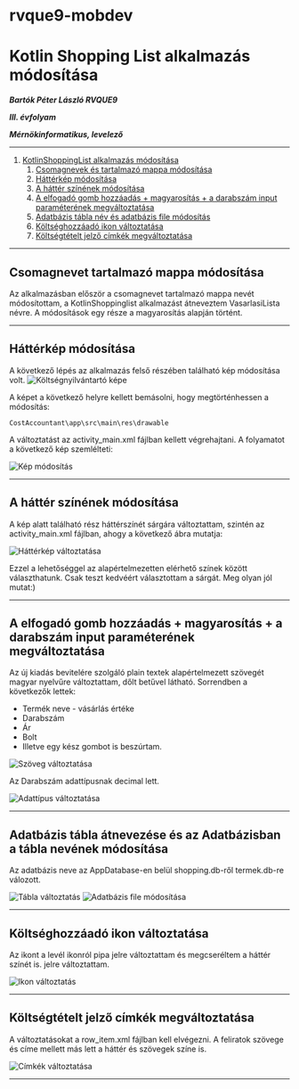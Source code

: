 # rvque9-mobdev

# Kotlin Shopping List alkalmazás módosítása
***Bartók Péter László RVQUE9***

***III. évfolyam*** 

***Mérnökinformatikus, levelező***

---

1. [KotlinShoppingList alkalmazás módosítása](#kotlinshoppinglist-alkalmazás-módosítása)
   1. [Csomagnevek és tartalmazó mappa módosítása](#csomagnevek-és-tartalmazó-mappa-módosítása)
   2. [Háttérkép módosítása](#háttérkép-módosítása)
   3. [A háttér színének módosítása](#a-háttér-színének-módosítása)
   4. [A elfogadó gomb hozzáadás + magyarosítás + a darabszám input paraméterének megváltoztatása ](#Az-elfogadó-gomb-hozzáadás-magyarosítás-a-darabszám-input-paraméterének-megváltoztatása)
   5. [Adatbázis tábla név és adatbázis file módosítás](#adatbázis-tábla-név-és-adatbázis-file-módosítás)
   6. [Költséghozzáadó ikon változtatása](#költséghozzáadó-ikon-változtatása)
   7. [Költségtételt jelző címkék megváltoztatása](#költségtételt-jelző-címkék-megváltoztatása)

---


## Csomagnevet tartalmazó mappa módosítása

Az alkalmazásban először a csomagnevet tartalmazó mappa nevét módosítottam, a KotlinShoppinglist alkalmazást átneveztem VasarlasiLista névre.
A módosítások egy része a magyarosítás alapján történt.

---

## Háttérkép módosítása

A következő lépés az alkalmazás felső részében található kép módosítása volt.
![Költségnyilvántartó képe](images/activiti_main.jpg)

A képet a következő helyre kellett bemásolni, hogy megtörténhessen a módosítás:

```
CostAccountant\app\src\main\res\drawable
```

A változtatást az activity_main.xml fájlban kellett végrehajtani. A folyamatot a következő kép szemlélteti:

![Kép módosítás](images/Modify_background_pictures.jpg)

---

## A háttér színének módosítása

A kép alatt található rész háttérszínét sárgára változtattam, szintén az activity_main.xml fájlban, ahogy a következő ábra mutatja:

![Háttérkép változtatása](images/03.jpg)

Ezzel a lehetőséggel az alapértelmezetten elérhető színek között választhatunk. Csak teszt kedvéért választottam a sárgát. Meg olyan jól mutat:)


---

## A elfogadó gomb hozzáadás + magyarosítás + a darabszám input paraméterének megváltoztatása

Az új kiadás bevitelére szolgáló plain textek alapértelmezett szövegét magyar nyelvűre változtattam, dőlt betűvel látható. Sorrendben a következők lettek:
* Termék neve - vásárlás értéke
* Darabszám
* Ár
* Bolt
* Illetve egy kész gombot is beszúrtam.

![Szöveg változtatása](images/04.jpg)

Az Darabszám adattípusnak decimal lett.

![Adattípus változtatása](images/05.jpg)

---

## Adatbázis tábla átnevezése és az Adatbázisban a tábla nevének módosítása
Az adatbázis neve az AppDatabase-en belül shopping.db-ről termek.db-re válozott.

![Tábla változtatás](images/06.jpg)
![Adatbázis file módosítása](images/07.jpg)

---

## Költséghozzáadó ikon változtatása

Az ikont a levél ikonról pipa jelre változtattam és megcseréltem a háttér színét is. jelre változtattam.

![Ikon változtatás](images/08.jpg)

---

## Költségtételt jelző címkék megváltoztatása

A változtatásokat a row_item.xml fájlban kell elvégezni. A feliratok szövege és címe mellett más lett a háttér és szövegek színe is.

![Címkék változtatása](images/09.jpg)


---
